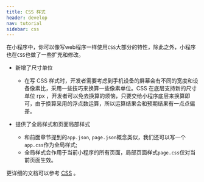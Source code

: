 ```yaml
---
title: CSS 样式
header: develop
nav: tutorial
sidebar: css
---
```



在小程序中，你可以像写web程序一样使用`CSS`大部分的特性，除此之外，小程序也在`CSS`也做了一些扩充和修改。

- 新增了尺寸单位
  - 在写 CSS 样式时，开发者需要考虑到手机设备的屏幕会有不同的宽度和设备像素比，采用一些技巧来换算一些像素单位。CSS 在底层支持新的尺寸单位 rpx ，开发者可以免去换算的烦恼，只要交给小程序底层来换算即可，由于换算采用的浮点数运算，所以运算结果会和预期结果有一点点偏差。

- 提供了全局样式和页面局部样式
  - 和前面章节提到的`app.json`, `page.json`概念类似，我们还可以写一个`app.css`作为全局样式;
  - 全局样式会作用于当前小程序的所有页面，局部页面样式`page.css`仅对当前页面生效。

更详细的文档可以参考 [CSS](==TODO==) 。

